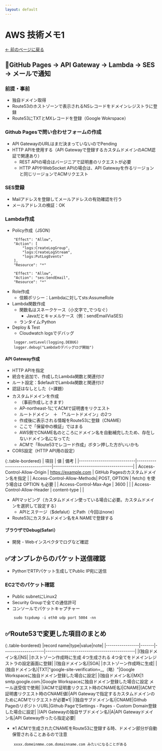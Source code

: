 ```yaml
---
layout: default
---
```


# AWS 技術メモ1

[← 前のページに戻る](/index.html)

## 🔹GitHub Pages → API Gateway → Lambda → SES → メールで通知

### 前提・事前

- 独自ドメイン取得
- Route53のホストゾーンで表示されるNSレコードをドメインレジストラに登録
- Route53にTXTとMXレコードを登録（Google Wokrspace）

### Github Pagesで問い合わせフォームの作成

- API GatewayのURLはまだ決まっていないのでPending
- HTTP APIを使用する（API Gatewayで登録するカスタムドメインのACM認証で関連あり）
  - REST APIの場合はバージニアで証明書のリクエストが必要
  - HTTP APIやWebSocket APIの場合は、API Gatewayを作るリージョンと同じリージョンでACMリクエスト

### SES登録

- Mailアドレスを登録してメールアドレスの有効確認を行う
- メールアドレスの検証：OK

### Lambda作成

- Policy作成（JSON）

```
    "Effect": "Allow",
    "Action": [
        "logs:CreateLogGroup",
        "logs:CreateLogStream",
        "logs:PutLogEvents"
    ],
    "Resource": "*"

    "Effect": "Allow",
    "Action": "ses:SendEmail",
    "Resource": "*"
```

- Role作成
  - 信頼ポリシー：Lambdaに対してsts:AssumeRole
- Lambda関数作成
  - 関数名はスネークケース（小文字で\_でつなぐ）
    - Javaだとキャメルケース（例：sendEmailViaSES）
  - ランタイム:Python
- Deploy & Test
  - Cloudwatch logsでデバッグ

```
    logger.setLevel(logging.DEBUG)
    logger.debug("Lambdaのデバッグログ開始")
```

#### API Gateway作成

- HTTP APIを指定
- 統合を追加で、作成したLambda関数と関連付け
- ルート設定：$defaultでLambda関数と関連付け
- 認証はなしとした（⭐️課題）
- カスタムドメインを作成
  - （事前作成しときます）
  - AP-northeast-1にてACMで証明書をリクエスト
  - ルートドメイン　＋　「\*.ルートドメイン」の2つ
  - 作成後に表示される情報をRoute53に登録（CNAME）
  - ここで「保留中の検証」ではまる
  - AWS側でCNAME名のところにドメイン名を自動補完したため、存在しないドメイン名になってた
  - ACMで「Route53でレコード作成」ボタン押した方がいいかも
- CORS設定（HTTP API用の設定）

{:.table-bordered}
| 項目 | 値 | 備考 |
|-----------------------------|----------------------------------|-----------------------------------------|
| Access-Control-Allow-Origin | https://example.com | GitHub Pagesのカスタムドメイン名を指定 |
| Access-Control-Allow-Methods| POST, OPTION | fetch() を使う場合は OPTION も必要 |
| Access-Control-Max-Age | 3600 | |
| Access-Control-Allow-Header | content-type | |

- APIマッピング（カスタムドメイン使っている場合に必要。カスタムドメインを選択して設定する）
  - APIとステージ（$defalut）とPath（今回はnone）
- Route53にカスタムドメイン名をA NAMEで登録する

#### ブラウザでDebug(Safari）

- 開発 - Webインスペクタでログなど確認

## ✅オンプレからのパケット送信確認

- PythonでRTPパケット生成してPublic IP宛に送信

### EC2でのパケット確認

- Public subnetにLinux2
- Security Groupで全ての通信許可
- コンソールでパケットキャプチャー

```
    sudo tcpdump -i eth0 udp port 5004 -nn
```

## ✅Route53で変更した項目のまとめ

{:.table-bordered}
|record name|type|value|note|
|-----------------|-------|---------------------|----------------------------------------------|
|(独自ドメイン名)|NS| |ホストゾーン作成時に生成 4つ生成される 4つ全てをドメインレジストラの設定画面に登録|
|(独自ドメイン名)|SOA| |ホストゾーン作成時に生成|
|(独自ドメイン名)|TXT|"google-site-verification=,,,（略）"|Google Workspaceに独自ドメイン登録した場合に設定|
|(独自ドメイン名)|MX|1 smtp.google.com.|Google Workspaceに独自ドメイン登録した場合に設定 メール送受信で使用|
|(ACMで証明書リクエスト時のCNAME名)|CNAME|(ACMで証明書リクエスト時のCNAME値)|API Gatewayで指定するカスタムドメインのためにACMでリクエストが必要※1|
|(独自サブドメイン名)|CNAME|Github PageのリポジトリURL|Github PageでSettings - Pages - Custom Domain登録した場合に設定|
|(API Gatewayの独自サブドメイン名)|A|API Gatewayドメイン名|API Gateway作ったら指定必要|

- ※1 ACMで生成されたCNAMEをRoute53に登録する時、ドメイン部分が自動保管されることあるので注意

```
    xxxx.domeinmme.com.domainname.com みたいになることがある
```
